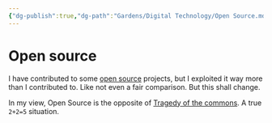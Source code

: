 ```yaml
---
{"dg-publish":true,"dg-path":"Gardens/Digital Technology/Open Source.md","permalink":"/gardens/digital-technology/open-source/","tags":["tech",""],"noteIcon":1,"created":"2023-09-01","updated":"2023-10-01"}
---
```


# Open source

I have contributed to some [open source](https://en.wikipedia.org/wiki/Open_source) projects, but I exploited it way more than I contributed to. Like not even a fair comparison. But this shall change. 

In my view, Open Source is the opposite of [Tragedy of the commons](https://en.wikipedia.org/wiki/Tragedy_of_the_commons). A true `2+2=5` situation.